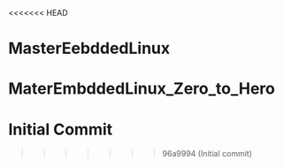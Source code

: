 


<<<<<<< HEAD
# MasterEebddedLinux
MaterEmbddedLinux_Zero_to_Hero
=======
# Initial Commit
>>>>>>> 96a9994 (Initial commit)
